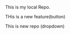 <p>This is my local Repo.</p>
<p>THis is a new feature(button)</p>
<p>This is new repo (dropdown)</p>

